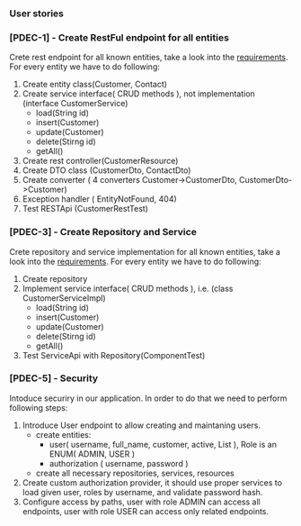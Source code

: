 ### User stories

### [PDEC-1] - Create RestFul endpoint for all entities
Crete rest endpoint for all known entities, take a look into the [requirements](RequirementsSpecification.md).
For every entity we have to do following:
1. Create entity class(Customer, Contact)
2. Create service interface( CRUD methods ), not implementation (interface CustomerService)
    * load(String id)
    * insert(Customer)
    * update(Customer)
    * delete(Stirng id)
    * getAll()
3. Create rest controller(CustomerResource)    
4. Create DTO class (CustomerDto, ContactDto)
5. Create converter ( 4 converters Customer->CustomerDto, CustomerDto->Customer)
6. Exception handler ( EntityNotFound, 404)
7. Test RESTApi (CustomerRestTest)

### [PDEC-3] - Create Repository and Service
Crete repository and service implementation for all known entities, take a look into the [requirements](RequirementsSpecification.md).
For every entity we have to do following:
1. Create repository
2. Implement service interface( CRUD methods ), i.e. (class CustomerServiceImpl)
    * load(String id)
    * insert(Customer)
    * update(Customer)
    * delete(Stirng id)
    * getAll()
3. Test ServiceApi with Repository(ComponentTest)

### [PDEC-5] - Security
Intoduce securiry in our application. In order to do that we need to perform following steps:
1. Introduce User endpoint to allow creating and maintaning users.
   * create entities:
      - user( username, full_name, customer, active, List<Role> ), Role is an ENUM( ADMIN, USER )
      - authorization ( username, password )
   * create all necessary repositories, services, resources
2. Create custom authorization provider, it should use proper services to load given user, roles by username, and validate password hash.
3. Configure access by paths, user with role ADMIN can access all endpoints, user with role USER can access only related endpoints.
  
